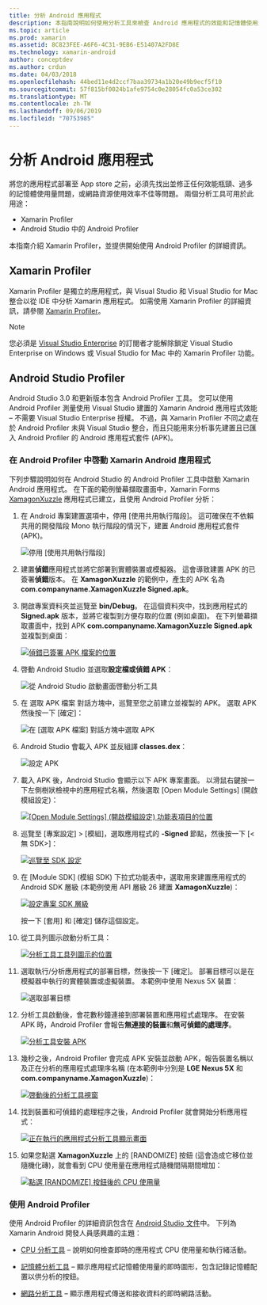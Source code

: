 ```yaml
---
title: 分析 Android 應用程式
description: 本指南說明如何使用分析工具來檢查 Android 應用程式的效能和記憶體使用量。
ms.topic: article
ms.prod: xamarin
ms.assetid: 8C823FEE-A6F6-4C31-9EB6-E51407A2FD8E
ms.technology: xamarin-android
author: conceptdev
ms.author: crdun
ms.date: 04/03/2018
ms.openlocfilehash: 44bed11e4d2ccf7baa39734a1b20e49b9ecf5f10
ms.sourcegitcommit: 57f815bf0024b1afe9754c0e28054fc0a53ce302
ms.translationtype: MT
ms.contentlocale: zh-TW
ms.lasthandoff: 09/06/2019
ms.locfileid: "70753985"
---
```

# <a name="profiling-android-apps"></a>分析 Android 應用程式

將您的應用程式部署至 App store 之前，必須先找出並修正任何效能瓶頸、過多的記憶體使用量問題，或網路資源使用效率不佳等問題。 兩個分析工具可用於此用途：

- Xamarin Profiler 
- Android Studio 中的 Android Profiler

本指南介紹 Xamarin Profiler，並提供開始使用 Android Profiler 的詳細資訊。

## <a name="xamarin-profiler"></a>Xamarin Profiler

Xamarin Profiler 是獨立的應用程式，與 Visual Studio 和 Visual Studio for Mac 整合以從 IDE 中分析 Xamarin 應用程式。 如需使用 Xamarin Profiler 的詳細資訊，請參閱 [Xamarin Profiler](~/tools/profiler/index.md)。

> [!NOTE]
> 您必須是 [Visual Studio Enterprise](https://visualstudio.microsoft.com/vs/compare/) 的訂閱者才能解除鎖定 Visual Studio Enterprise on Windows 或 Visual Studio for Mac 中的 Xamarin Profiler 功能。

## <a name="android-studio-profiler"></a>Android Studio Profiler

Android Studio 3.0 和更新版本包含 Android Profiler 工具。 您可以使用 Android Profiler 測量使用 Visual Studio 建置的 Xamarin Android 應用程式效能 &ndash; 不需要 Visual Studio Enterprise 授權。 不過，與 Xamarin Profiler 不同之處在於 Android Profiler 未與 Visual Studio 整合，而且只能用來分析事先建置且已匯入 Android Profiler 的 Android 應用程式套件 (APK)。

### <a name="launching-a-xamarin-android-app-in-android-profiler"></a>在 Android Profiler 中啓動 Xamarin Android 應用程式

下列步驟說明如何在 Android Studio 的 Android Profiler 工具中啟動 Xamarin Android 應用程式。 在下面的範例螢幕擷取畫面中，Xamarin Forms [XamagonXuzzle](https://docs.microsoft.com/samples/xamarin/mobile-samples/liveplayer-xamagonxuzzlelp/) 應用程式已建立，且使用 Android Profiler 分析：

1. 在 Android 專案建置選項中，停用 [使用共用執行階段]。 這可確保在不依賴共用的開發階段 Mono 執行階段的情況下，建置 Android 應用程式套件 (APK)。

    ![停用 [使用共用執行階段]](profiling-images/vswin/01-turn-off-shared-runtime.png)

2. 建置**偵錯**應用程式並將它部署到實體裝置或模擬器。 這會導致建置 APK 的已簽署**偵錯**版本。
    在 **XamagonXuzzle** 的範例中，產生的 APK 名為 **com.companyname.XamagonXuzzle Signed.apk**。

3. 開啟專案資料夾並巡覽至 **bin/Debug**。 在這個資料夾中，找到應用程式的 **Signed.apk** 版本，並將它複製到方便存取的位置 (例如桌面)。 在下列螢幕擷取畫面中，找到 APK **com.companyname.XamagonXuzzle Signed.apk** 並複製到桌面：

    [![偵錯已簽署 APK 檔案的位置](profiling-images/vswin/02-locating-the-debug-apk-sml.png)](profiling-images/vswin/02-locating-the-debug-apk.png#lightbox)

4. 啓動 Android Studio 並選取**設定檔或偵錯 APK**：

    ![從 Android Studio 啟動畫面啓動分析工具](profiling-images/vswin/03-android-studio.png)

5. 在 選取 APK 檔案 對話方塊中，巡覽至您之前建立並複製的 APK。 選取 APK 然後按一下 [確定]： 
    
    ![在 [選取 APK 檔案] 對話方塊中選取 APK](profiling-images/vswin/04-select-apk-dialog.png)

6. Android Studio 會載入 APK 並反組譯 **classes.dex**：

    ![設定 APK](profiling-images/vswin/05-setting-up-the-apk.png)

7. 載入 APK 後，Android Studio 會顯示以下 APK 專案畫面。 以滑鼠右鍵按一下左側樹狀檢視中的應用程式名稱，然後選取 [Open Module Settings] \(開啟模組設定\)：

    [![[Open Module Settings] \(開啟模組設定\) 功能表項目的位置](profiling-images/vswin/06-open-module-settings-sml.png)](profiling-images/vswin/06-open-module-settings.png#lightbox)

8. 巡覽至 [專案設定] > [模組]，選取應用程式的 **-Signed** 節點，然後按一下 [&lt;無 SDK&gt;]：

    [![巡覽至 SDK 設定](profiling-images/vswin/07-project-settings-modules-sml.png)](profiling-images/vswin/07-project-settings-modules.png#lightbox)

9. 在 [Module SDK] \(模組 SDK\) 下拉式功能表中，選取用來建置應用程式的 Android SDK 層級 (本範例使用 API 層級 26 建置 **XamagonXuzzle**)：

    [![設定專案 SDK 層級](profiling-images/vswin/08-project-sdk-level-sml.png)](profiling-images/vswin/08-project-sdk-level.png#lightbox)

    按一下 [套用] 和 [確定] 儲存這個設定。

10. 從工具列圖示啟動分析工具：

    [![分析工具工具列圖示的位置](profiling-images/vswin/09-launch-profiler-sml.png)](profiling-images/vswin/09-launch-profiler.png#lightbox)

11. 選取執行/分析應用程式的部署目標，然後按一下 [確定]。 部署目標可以是在模擬器中執行的實體裝置或虛擬裝置。 本範例中使用 Nexus 5X 裝置：

    ![選取部署目標](profiling-images/vswin/10-select-deployment-target.png)

12. 分析工具啟動後，會花數秒鐘連接到部署裝置和應用程式處理序。 在安裝 APK 時，Android Profiler 會報告**無連接的裝置**和**無可偵錯的處理序**。

    [![分析工具安裝 APK](profiling-images/vswin/11-no-connected-devices-sml.png)](profiling-images/vswin/11-no-connected-devices.png#lightbox)

13. 幾秒之後，Android Profiler 會完成 APK 安裝並啟動 APK，報告裝置名稱以及正在分析的應用程式處理序名稱 (在本範例中分別是 **LGE Nexus 5X** 和 **com.companyname.XamagonXuzzle**)：

    [![啓動後的分析工具視窗](profiling-images/vswin/12-profiler-starts-sml.png)](profiling-images/vswin/12-profiler-starts.png#lightbox)

14. 找到裝置和可偵錯的處理程序之後，Android Profiler 就會開始分析應用程式：

    [![正在執行的應用程式分析工具顯示畫面](profiling-images/vswin/13-profiler-running-sml.png)](profiling-images/vswin/13-profiler-running.png#lightbox)

15. 如果您點選 **XamagonXuzzle** 上的 [RANDOMIZE] 按鈕 (這會造成它移位並隨機化磚)，就會看到 CPU 使用量在應用程式隨機間隔期間增加：

    [![點選 [RANDOMIZE] 按鈕後的 CPU 使用量](profiling-images/vswin/14-tap-randomize-sml.png)](profiling-images/vswin/14-tap-randomize.png#lightbox)

### <a name="using-the-android-profiler"></a>使用 Android Profiler

使用 Android Profiler 的詳細資訊包含在 [Android Studio 文件](https://developer.android.com/studio/profile/android-profiler.html)中。
下列為 Xamarin Android 開發人員感興趣的主題：

- [CPU 分析工具](https://developer.android.com/studio/profile/cpu-profiler.html) &ndash; 說明如何檢查即時的應用程式 CPU 使用量和執行緒活動。

- [記憶體分析工具](https://developer.android.com/studio/profile/memory-profiler.html) &ndash; 顯示應用程式記憶體使用量的即時圖形，包含記錄記憶體配置以供分析的按鈕。

- [網路分析工具](https://developer.android.com/studio/profile/network-profiler.html) &ndash; 顯示應用程式傳送和接收資料的即時網路活動。
